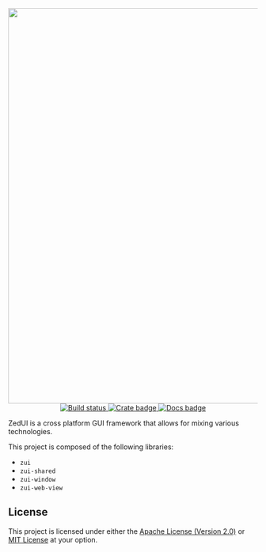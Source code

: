 <div align="center">
  <img src="https://zed-ui.dev/static/images/zed-ui-banner.png" width="800">
  <br>
  <a href="https://travis-ci.org/zed-ui/zed-ui">
    <img src="https://travis-ci.org/zed-ui/zed-ui.svg?branch=master" alt="Build status">
  </a>
  <a href="https://crates.io/crates/zui">
    <img src="https://img.shields.io/crates/v/zui.svg" alt="Crate badge">
  </a>
  <a href="https://docs.rs/zui">
    <img src="https://docs.rs/zui/badge.svg" alt="Docs badge">
  </a>
</div>

ZedUI is a cross platform GUI framework that allows for mixing various technologies.

This project is composed of the following libraries:
- `zui`
- `zui-shared`
- `zui-window`
- `zui-web-view`

## License

This project is licensed under either the
[Apache License (Version 2.0)](https://github.com/zed-ui/zed-ui/blob/master/LICENSE-APACHE)
or
[MIT License](https://github.com/zed-ui/zed-ui/blob/master/LICENSE-MIT)
at your option.
